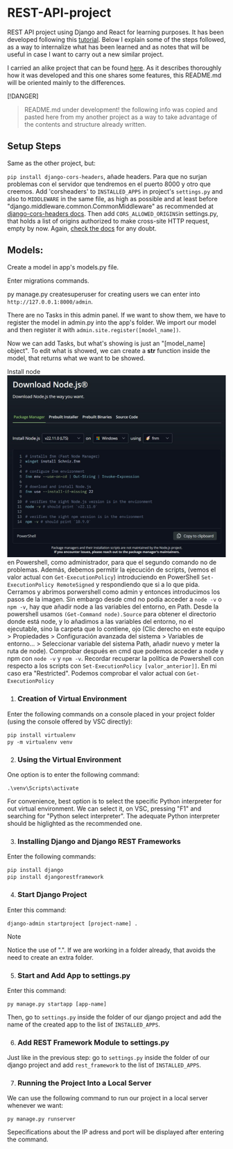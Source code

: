 # REST-API-project

REST API project using Django and React for learning purposes. It has been developed following this [tutorial](https://www.youtube.com/watch?v=38XWpyEK8IY&t=527s). Below I explain some of the steps followed, as a way to internalize what has been learned and as notes that will be useful in case I want to carry out a new similar project.

I carried an alike project that can be found [here](https://github.com/Jooxbac/Django-REST-Framework-API-Project). As it describes thoroughly how it was developed and this one shares some features, this README.md will be oriented mainly to the differences.


[!DANGER]
> README.md under development! the following info was copied and pasted here from my another project as a way to take advantage of the contents and structure already written.
 
## Setup Steps

Same as the other project, but:

`pip install django-cors-headers`, añade headers. Para que no surjan problemas con el servidor que tendremos en el puerto 8000 y otro que creemos.
Add 'corsheaders' to `INSTALLED_APPS` in project's `settings.py` and also to `MIDDLEWARE` in the same file, as high as possible and at least before "django.middleware.common.CommonMiddleware" as recommended at [django-cors-headers docs](https://pypi.org/project/django-cors-headers/).
Then add `CORS_ALLOWED_ORIGINS`in settings.py, that holds a list of origins authorized to make cross-site HTTP request, empty by now. Again, [check the docs](https://pypi.org/project/django-cors-headers/) for any doubt.



## Models:

Create a model in app's models.py file.

Enter migrations commands.

py manage.py createsuperuser for creating users we can enter into `http://127.0.0.1:8000/admin`.

There are no Tasks in this admin panel. If we want to show them, we have to register the model in admin.py into the app's folder. We import our model and then register it with `admin.site.register([model_name])`.

Now we can add Tasks, but what's showing is just an "[model_name] object". To edit what is showed, we can create a __str__ function inside the model, that returns what we want to be showed.






Install node ![imagen](images/01_install_node.jpg) en Powershell, como administrador, para que el segundo comando no de problemas. Además, debemos permitir la ejecución de scripts, (vemos el valor actual con `Get-ExecutionPolicy`) introduciendo en PowerShell `Set-ExecutionPolicy RemoteSigned` y respondiendo que si a lo que pida. Cerramos y abrimos porwershell como admin y entonces introducimos los pasos de la imagen. Sin embargo desde cmd no podía acceder a `node -v` o `npm -v`, hay que añadir node a las variables del entorno, en Path. Desde la powershell usamos `(Get-Command node).Source` para obtener el directorio donde está node, y lo añadimos a las variables del entorno, no el ejecutable, sino la carpeta que lo contiene, ojo (Clic derecho en este equipo > Propiedades > Configuración avanzada del sistema > Variables de entorno... > Seleccionar variable del sistema Path, añadir nuevo y meter la ruta de node).
Comprobar después en cmd que podemos acceder a node y npm con `node -v` y `npm -v`. Recordar recuperar la política de Powershell con respecto a los scripts con `Set-ExecutionPolicy [valor_anterior]]`. En mi caso era "Restricted". Podemos comprobar el valor actual con `Get-ExecutionPolicy`


1. ### Creation of Virtual Environment

Enter the following commands on a console placed in your project folder (using the console offered by VSC directly): 

```console
pip install virtualenv
py -m virtualenv venv
```


2. ### Using the Virtual Environment

One option is to enter the following command:

```console
.\venv\Scripts\activate
```

For convenience, best option is to select the specific Python interpreter for out virtual environment. We can select it, on VSC, pressing "F1" and searching for "Python select interpreter". The adequate Python interpreter should be higlighted as the recommended one.


3. ### Installing Django and Django REST Frameworks

Enter the following commands:

```console
pip install django
pip install djangorestframework
```


4. ### Start Django Project

Enter this command:

```console
django-admin startproject [project-name] .
```

> [!NOTE]
> Notice the use of ".". If we are working in a folder already, that avoids the need to create an extra folder.


5. ### Start and Add App to settings.py

Enter this command:

```console
py manage.py startapp [app-name]
```

Then, go to `settings.py` inside the folder of our django project and add the name of the created app to the list of `INSTALLED_APPS`.


6. ### Add REST Framework Module to settings.py

Just like in the previous step: go to `settings.py` inside the folder of our django project and add `rest_framework` to the list of `INSTALLED_APPS`.


7. ### Running the Project Into a Local Server

We can use the following command to run our project in a local server whenever we want:

```console
py manage.py runserver
```

Sepecifications about the IP adress and port will be displayed after entering the command.